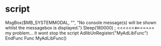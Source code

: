 # script
MsgBox($MB_SYSTEMMODAL, "", "No console message(s) will be shown whilst the messagebox is displayed.")        Sleep(180000) ; &lt;&lt;&lt;&lt;&lt;&lt;&lt;======= my problem... it wont stop the script        AdlibUnRegister("MyAdLibFunc") EndFunc    Func MyAdLibFunc() 
